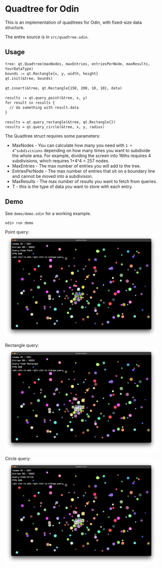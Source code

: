 # Quadtree for Odin

This is an implementation of quadtrees for Odin, with fixed-size data structure.

The entire source is in `src/quadtree.odin`.

## Usage

```odin
tree: qt.Quadtree(maxNodes, maxEntries, entriesPerNode, maxResults, YourDataType)
bounds := qt.Rectangle{x, y, width, height}
qt.init(&tree, bounds)

qt.insert(&tree, qt.Rectangle{150, 200, 10, 10}, data)

results := qt.query_point(&tree, x, y)
for result in results {
  // do something with result.data
}

results = qt.query_rectangle(&tree, qt.Rectangle{})
results = qt.query_circle(&tree, x, y, radius)
```

The Quadtree struct requires some parameters:

- MaxNodes - You can calculate how many you need with `1 + 4^subdivisions` depending on how many times you want to subdivide the whole area. For example, dividing the screen into 16ths requires 4 subdivisions, which requires 1+4^4 = 257 nodes.
- MaxEntries - The max number of entries you will add to the tree.
- EntriesPerNode - The max number of entries that sit on a boundary line and cannot be moved into a subdivision.
- MaxResults - The max number of results you want to fetch from queries.
- T - this is the type of data you want to store with each entry.

## Demo

See `demo/demo.odin` for a working example.

```
odin run demo
```

Point query:
![Point query](demo/point.png)

Rectangle query:
![Rectangle query](demo/rectangle.png)

Circle query:
![Circle query](demo/circle.png)
